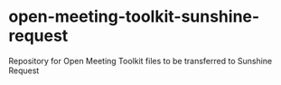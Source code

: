 # open-meeting-toolkit-sunshine-request
Repository for Open Meeting Toolkit files to be transferred to Sunshine Request
